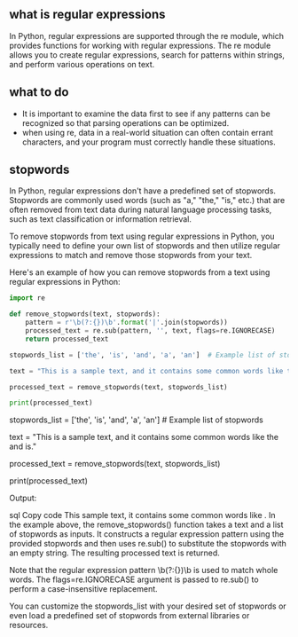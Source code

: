 ## what is regular expressions
In Python, regular expressions are supported through the re module, which provides functions for working with regular expressions. The re module allows you to create regular expressions, search for patterns within strings, and perform various operations on text.

## what to do
* It is important to examine the data first to see if any patterns can be recognized so that parsing operations can be optimized.
* when using re, data in a real-world situation can often contain errant characters, and your program must correctly handle these situations.


## stopwords
In Python, regular expressions don't have a predefined set of stopwords. Stopwords are commonly used words (such as "a," "the," "is," etc.) that are often removed from text data during natural language processing tasks, such as text classification or information retrieval.

To remove stopwords from text using regular expressions in Python, you typically need to define your own list of stopwords and then utilize regular expressions to match and remove those stopwords from your text.

Here's an example of how you can remove stopwords from a text using regular expressions in Python:
```python
import re

def remove_stopwords(text, stopwords):
    pattern = r'\b(?:{})\b'.format('|'.join(stopwords))
    processed_text = re.sub(pattern, '', text, flags=re.IGNORECASE)
    return processed_text

stopwords_list = ['the', 'is', 'and', 'a', 'an']  # Example list of stopwords

text = "This is a sample text, and it contains some common words like the and is."

processed_text = remove_stopwords(text, stopwords_list)

print(processed_text)
```

stopwords_list = ['the', 'is', 'and', 'a', 'an']  # Example list of stopwords

text = "This is a sample text, and it contains some common words like the and is."

processed_text = remove_stopwords(text, stopwords_list)

print(processed_text)


Output:

sql
Copy code
This  sample text,  it contains some common words like  .
In the example above, the remove_stopwords() function takes a text and a list of stopwords as inputs. It constructs a regular expression pattern using the provided stopwords and then uses re.sub() to substitute the stopwords with an empty string. The resulting processed text is returned.

Note that the regular expression pattern \b(?:{})\b is used to match whole words. The flags=re.IGNORECASE argument is passed to re.sub() to perform a case-insensitive replacement.

You can customize the stopwords_list with your desired set of stopwords or even load a predefined set of stopwords from external libraries or resources.






